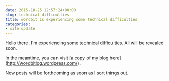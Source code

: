 ```yaml
---
date: 2015-10-25 12:57:24+00:00
slug: technical-difficulties
title: wordbit is experiencing some technical difficulties
categories:
- site update
---
```



Hello there. I'm experiencing some technical difficulties. All will be revealed soon.

In the meantime, you can visit [a copy of my blog here] (http://wordbitlog.wordpress.com/) .

New posts will be forthcoming as soon as I sort things out.